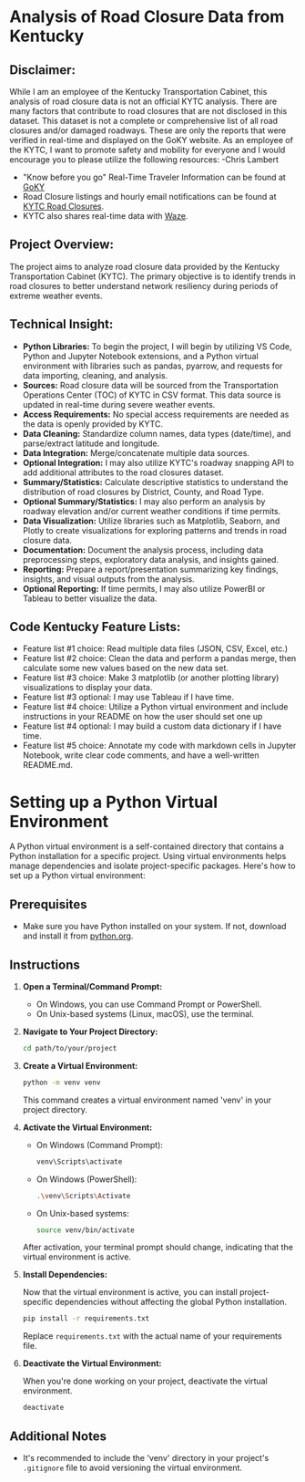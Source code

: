 # Analysis of Road Closure Data from Kentucky

## Disclaimer: 
While I am an employee of the Kentucky Transportation Cabinet, this analysis of road closure data is not an official KYTC analysis.  There are many factors that contribute to road closures that are not disclosed in this dataset.  This dataset is not a complete or comprehensive list of all road closures and/or damaged roadways.  These are only the reports that were verified in real-time and displayed on the GoKY website.  As an employee of the KYTC, I want to promote safety and mobility for everyone and I would encourage you to please utilize the following resources:  -Chris Lambert

- "Know before you go" Real-Time Traveler Information can be found at [GoKY](https://goky.ky.gov)
- Road Closure listings and hourly email notifications can be found at [KYTC Road Closures](https://www.kytc.com/traffic/road-closures/).
- KYTC also shares real-time data with [Waze](https://www.waze.com/en-US/livemap).


## Project Overview:
The project aims to analyze road closure data provided by the Kentucky Transportation Cabinet (KYTC). The primary objective is to identify trends in road closures to better understand network resiliency during periods of extreme weather events.


## Technical Insight:
- **Python Libraries:** To begin the project, I will begin by utilizing VS Code, Python and Jupyter Notebook extensions, and a Python virtual environment with libraries such as pandas, pyarrow, and requests for data importing, cleaning, and analysis.
- **Sources:** Road closure data will be sourced from the Transportation Operations Center (TOC) of KYTC in CSV format. This data source is updated in real-time during severe weather events.
- **Access Requirements:** No special access requirements are needed as the data is openly provided by KYTC.
- **Data Cleaning:** Standardize column names, data types (date/time), and parse/extract latitude and longitude.
- **Data Integration:** Merge/concatenate multiple data sources.
- **Optional Integration:** I may also utilize KYTC's roadway snapping API to add additional attributes to the road closures dataset.
- **Summary/Statistics:** Calculate descriptive statistics to understand the distribution of road closures by District, County, and Road Type.
- **Optional Summary/Statistics:** I may also perform an analysis by roadway elevation and/or current weather conditions if time permits.
- **Data Visualization:** Utilize libraries such as Matplotlib, Seaborn, and Plotly to create visualizations for exploring patterns and trends in road closure data.
- **Documentation:** Document the analysis process, including data preprocessing steps, exploratory data analysis, and insights gained.
- **Reporting:** Prepare a report/presentation summarizing key findings, insights, and visual outputs from the analysis.
- **Optional Reporting:** If time permits, I may also utilize PowerBI or Tableau to better visualize the data.

## Code Kentucky Feature Lists:
- Feature list #1 choice: Read multiple data files (JSON, CSV, Excel, etc.)
- Feature list #2 choice: Clean the data and perform a pandas merge, then calculate some new values based on the new data set.
- Feature list #3 choice: Make 3 matplotlib (or another plotting library) visualizations to display your data.
- Feature list #3 optional: I may use Tableau if I have time.
- Feature list #4 choice: Utilize a Python virtual environment and include instructions in your README on how the user should set one up
- Feature list #4 optional: I may build a custom data dictionary if I have time.
- Feature list #5 choice: Annotate my code with markdown cells in Jupyter Notebook, write clear code comments, and have a well-written README.md. 


# Setting up a Python Virtual Environment

A Python virtual environment is a self-contained directory that contains a Python installation for a specific project. Using virtual environments helps manage dependencies and isolate project-specific packages. Here's how to set up a Python virtual environment:

## Prerequisites

- Make sure you have Python installed on your system. If not, download and install it from [python.org](https://www.python.org/).

## Instructions

1. **Open a Terminal/Command Prompt:**

    - On Windows, you can use Command Prompt or PowerShell.
    - On Unix-based systems (Linux, macOS), use the terminal.

2. **Navigate to Your Project Directory:**

    ```bash
    cd path/to/your/project
    ```

3. **Create a Virtual Environment:**

    ```bash
    python -m venv venv
    ```

    This command creates a virtual environment named 'venv' in your project directory.

4. **Activate the Virtual Environment:**

    - On Windows (Command Prompt):

        ```bash
        venv\Scripts\activate
        ```

    - On Windows (PowerShell):

        ```bash
        .\venv\Scripts\Activate
        ```

    - On Unix-based systems:

        ```bash
        source venv/bin/activate
        ```

    After activation, your terminal prompt should change, indicating that the virtual environment is active.

5. **Install Dependencies:**

    Now that the virtual environment is active, you can install project-specific dependencies without affecting the global Python installation.

    ```bash
    pip install -r requirements.txt
    ```

    Replace `requirements.txt` with the actual name of your requirements file.

6. **Deactivate the Virtual Environment:**

    When you're done working on your project, deactivate the virtual environment.

    ```bash
    deactivate
    ```

## Additional Notes

- It's recommended to include the 'venv' directory in your project's `.gitignore` file to avoid versioning the virtual environment.
